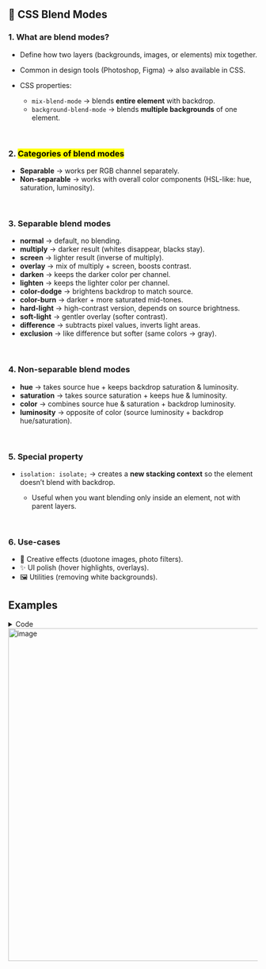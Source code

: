 

## 🔹 CSS Blend Modes

### 1. **What are blend modes?**

* Define how two layers (backgrounds, images, or elements) mix together.
* Common in design tools (Photoshop, Figma) → also available in CSS.
* CSS properties:

  * `mix-blend-mode` → blends **entire element** with backdrop.
  * `background-blend-mode` → blends **multiple backgrounds** of one element.

<br>

### 2. **<mark>Categories of blend modes</mark>**

* **Separable** → works per RGB channel separately.
* **Non-separable** → works with overall color components (HSL-like: hue, saturation, luminosity).

<br>

### 3. **Separable blend modes**

* **normal** → default, no blending.
* **multiply** → darker result (whites disappear, blacks stay).
* **screen** → lighter result (inverse of multiply).
* **overlay** → mix of multiply + screen, boosts contrast.
* **darken** → keeps the darker color per channel.
* **lighten** → keeps the lighter color per channel.
* **color-dodge** → brightens backdrop to match source.
* **color-burn** → darker + more saturated mid-tones.
* **hard-light** → high-contrast version, depends on source brightness.
* **soft-light** → gentler overlay (softer contrast).
* **difference** → subtracts pixel values, inverts light areas.
* **exclusion** → like difference but softer (same colors → gray).

<br>

### 4. **Non-separable blend modes**

* **hue** → takes source hue + keeps backdrop saturation & luminosity.
* **saturation** → takes source saturation + keeps hue & luminosity.
* **color** → combines source hue & saturation + backdrop luminosity.
* **luminosity** → opposite of color (source luminosity + backdrop hue/saturation).

<br>

### 5. **Special property**

* `isolation: isolate;` → creates a **new stacking context** so the element doesn’t blend with backdrop.

  * Useful when you want blending only inside an element, not with parent layers.

<br>

### 6. **Use-cases**

* 🎨 Creative effects (duotone images, photo filters).
* ✨ UI polish (hover highlights, overlays).
* 🖼 Utilities (removing white backgrounds).

## Examples
<details>
  <summary>Code</summary>

  ```html
  <!DOCTYPE html>
<html lang="en">
<head>
  <meta charset="UTF-8">
  <title>Blend Mode Examples</title>
  <style>
    .container {
      display: grid;
      grid-template-columns: repeat(3, 1fr);
      gap: 20px;
      padding: 20px;
    }
    .box {
      position: relative;
      width: 250px;
      height: 150px;
      background: url('https://picsum.photos/id/1015/600/400') center/cover;
      border-radius: 10px;
      overflow: hidden;
      color: white;
      font-family: sans-serif;
      font-size: 14px;
      font-weight: bold;
      display: flex;
      align-items: flex-end;
      justify-content: center;
    }
    .overlay {
      position: absolute;
      inset: 0;
      background: rgba(255, 0, 0, 0.6);
    }
    .label {
      position: relative;
      padding: 5px 10px;
      background: rgba(0,0,0,0.4);
      border-radius: 4px;
      margin: 10px;
    }
  </style>
</head>
<body>
  <div class="container">
    <div class="box"><div class="overlay" style="mix-blend-mode: normal"></div><div class="label">normal</div></div>
    <div class="box"><div class="overlay" style="mix-blend-mode: multiply"></div><div class="label">multiply</div></div>
    <div class="box"><div class="overlay" style="mix-blend-mode: screen"></div><div class="label">screen</div></div>
    <div class="box"><div class="overlay" style="mix-blend-mode: overlay"></div><div class="label">overlay</div></div>
    <div class="box"><div class="overlay" style="mix-blend-mode: darken"></div><div class="label">darken</div></div>
    <div class="box"><div class="overlay" style="mix-blend-mode: lighten"></div><div class="label">lighten</div></div>
    <div class="box"><div class="overlay" style="mix-blend-mode: color-dodge"></div><div class="label">color-dodge</div></div>
    <div class="box"><div class="overlay" style="mix-blend-mode: color-burn"></div><div class="label">color-burn</div></div>
    <div class="box"><div class="overlay" style="mix-blend-mode: hard-light"></div><div class="label">hard-light</div></div>
    <div class="box"><div class="overlay" style="mix-blend-mode: soft-light"></div><div class="label">soft-light</div></div>
    <div class="box"><div class="overlay" style="mix-blend-mode: difference"></div><div class="label">difference</div></div>
    <div class="box"><div class="overlay" style="mix-blend-mode: exclusion"></div><div class="label">exclusion</div></div>
    <div class="box"><div class="overlay" style="mix-blend-mode: hue"></div><div class="label">hue</div></div>
    <div class="box"><div class="overlay" style="mix-blend-mode: saturation"></div><div class="label">saturation</div></div>
    <div class="box"><div class="overlay" style="mix-blend-mode: color"></div><div class="label">color</div></div>
    <div class="box"><div class="overlay" style="mix-blend-mode: luminosity"></div><div class="label">luminosity</div></div>
  </div>
</body>
</html>

```
</details>

<img width="1105" height="671" alt="image" src="https://github.com/user-attachments/assets/aca69abb-eeee-44ed-8988-cd868e067c43" />
